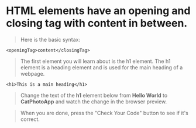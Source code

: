 # HTML elements have an opening and closing tag with content in between.

>Here is the basic syntax:

```
<openingTag>content</closingTag>
```

>The first element you will learn about is the h1 element. The h1 element is a heading element and is used for the main heading of a webpage.
```
<h1>This is a main heading</h1>
```

>Change the text of the **h1** element below from **Hello World** to **CatPhotoApp** and watch the change in the browser preview.

>When you are done, press the "Check Your Code" button to see if it's correct.
